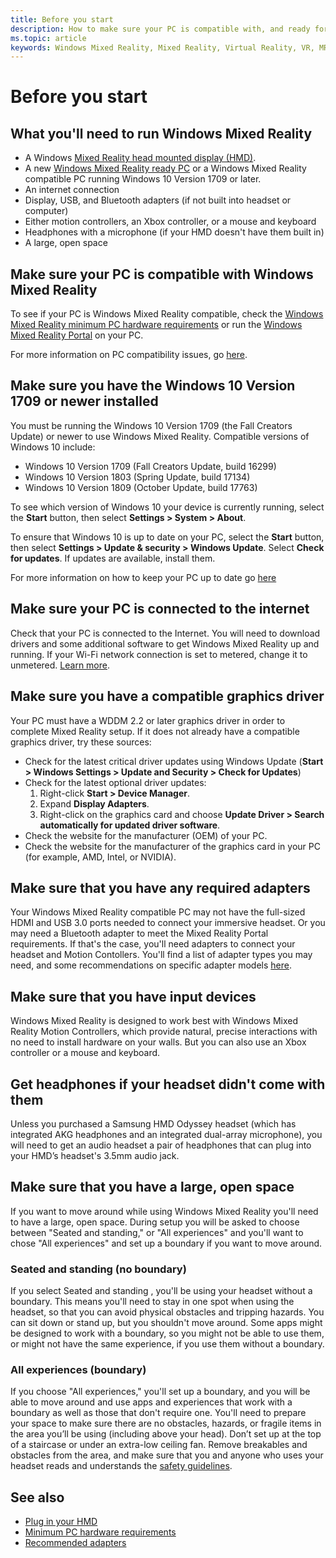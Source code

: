 ```yaml
---
title: Before you start
description: How to make sure your PC is compatible with, and ready for, Windows Mixed Reality.
ms.topic: article
keywords: Windows Mixed Reality, Mixed Reality, Virtual Reality, VR, MR, compatible, compatibility, get started, setup, PC, system requirements
---
```


# Before you start

## What you'll need to run Windows Mixed Reality
* A Windows [Mixed Reality head mounted display (HMD)](https://www.microsoft.com/en-us/windows/windows-mixed-reality-devices).
* A new [Windows Mixed Reality ready PC](https://support.microsoft.com/en-us/help/4039260/windows-10-mixed-reality-pc-hardware-guidelines) or a Windows Mixed Reality compatible PC running Windows 10 Version 1709 or later.   
* An internet connection
* Display, USB, and Bluetooth adapters (if not built into headset or computer)
* Either motion controllers, an Xbox controller, or a mouse and keyboard
* Headphones with a microphone (if your HMD doesn't have them built in)
* A large, open space 

## Make sure your PC is compatible with Windows Mixed Reality
To see if your PC is Windows Mixed Reality compatible, check the [Windows Mixed Reality minimum PC hardware requirements](windows-mixed-reality-minimum-pc-hardware-compatibility-guidelines.md) or run the [Windows Mixed Reality Portal](install-windows-mixed-reality.md#launch-mixed-reality-portal) on your PC.

For more information on PC compatibility issues, go [here](https://support.microsoft.com/en-us/help/4045777/windows-10-get-help-with-pc-compatibility-in-windows-mixed-reality).

## Make sure you have the Windows 10 Version 1709 or newer installed

You must be running the Windows 10 Version 1709 (the Fall Creators Update) or newer to use Windows Mixed Reality. Compatible versions of Windows 10 include:
* Windows 10 Version 1709 (Fall Creators Update, build 16299)
* Windows 10 Version 1803 (Spring Update, build 17134)
* Windows 10 Version 1809 (October Update, build 17763)

To see which version of Windows 10 your device is currently running, select the **Start** button, then select **Settings  > System > About**. 

To ensure that Windows 10 is up to date on your PC, select the **Start** button, then select **Settings > Update & security > Windows Update**.  Select **Check for updates**. If updates are available, install them. 

For more information on how to keep your PC up to date go [here](https://support.microsoft.com/en-us/help/12373/windows-update-faq)

## Make sure your PC is connected to the internet

Check that your PC is connected to the Internet. You will need to download drivers and some additional software to get Windows Mixed Reality up and running.  If your Wi-Fi network connection is set to metered, change it to unmetered. [Learn more](https://support.microsoft.com/en-us/help/4028458/windows-metered-connections-in-windows-10).

## Make sure you have a compatible graphics driver
Your PC must have a WDDM 2.2 or later graphics driver in order to complete Mixed Reality setup. If it does not already have a compatible graphics driver, try these sources:
* Check for the latest critical driver updates using Windows Update (**Start > Windows Settings > Update and Security > Check for Updates**)
* Check for the latest optional driver updates: 
    1. Right-click **Start > Device Manager**.
    2. Expand **Display Adapters**.
    3. Right-click on the graphics card and choose **Update Driver > Search automatically for updated driver software**.
* Check the website for the manufacturer (OEM) of your PC.
* Check the website for the manufacturer of the graphics card in your PC (for example, AMD, Intel, or NVIDIA).

## Make sure that you have any required adapters

Your Windows Mixed Reality compatible PC may not have the full-sized HDMI and USB 3.0 ports needed to connect your immersive headset. Or you may need a Bluetooth adapter to meet the Mixed Reality Portal requirements.  If that's the case, you'll need adapters to connect your headset and Motion Contollers. You'll find a list of adapter types you may need, and some recommendations on specific adapter models [here](recommended-adapters-for-windows-mixed-reality-capable-pcs.md).

## Make sure that you have input devices

Windows Mixed Reality is designed to work best with Windows Mixed Reality Motion Controllers, which provide natural, precise interactions with no need to install hardware on your walls.  But you can also use an Xbox controller or a mouse and keyboard. 

## Get headphones if your headset didn't come with them

Unless you purchased a Samsung HMD Odyssey headset (which has integrated AKG headphones and an integrated dual-array microphone), you will need to get an audio headset a pair of headphones that can plug into your HMD’s headset's 3.5mm audio jack.

## Make sure that you have a large, open space

If you want to move around while using Windows Mixed Reality you'll need to have a large, open space.  During setup you will be asked to choose between "Seated and standing," or "All experiences" and you'll want to chose  "All experiences" and set up a boundary if you want to move around.   

### Seated and standing (no boundary)
If you select Seated and standing , you'll be using your headset without a boundary. This means you'll need to stay in one spot when using the headset, so that you can avoid physical obstacles and tripping hazards. You can sit down or stand up, but you shouldn't move around. Some apps might be designed to work with a boundary, so you might not be able to use them, or might not have the same experience, if you use them without a boundary.

### All experiences (boundary)
If you choose "All experiences," you'll set up a boundary, and you will be able to move around and use apps and experiences that work with a boundary as well as those that don't require one. You'll need to prepare your space to make sure there are no obstacles, hazards, or fragile items in the area you’ll be using (including above your head). Don’t set up at the top of a staircase or under an extra-low ceiling fan. Remove breakables and obstacles from the area, and make sure that you and anyone who uses your headset reads and understands the [safety guidelines](https://support.microsoft.com/en-us/help/4039969/windows-10-mixed-reality-immersive-headset-health-safety-comfort).



## See also
* [Plug in your HMD](plug-in-your-headset.md)
* [Minimum PC hardware requirements](windows-mixed-reality-minimum-pc-hardware-compatibility-guidelines.md)
* [Recommended adapters](recommended-adapters-for-windows-mixed-reality-capable-pcs.md)
